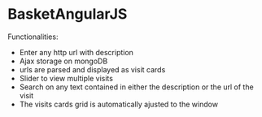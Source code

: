 BasketAngularJS
===============

Functionalities:
- Enter any http url with description
- Ajax storage on mongoDB
- urls are parsed and displayed as visit cards
- Slider to view multiple visits
- Search on any text contained in either the description or the url of the visit
- The visits cards grid is automatically ajusted to the window
